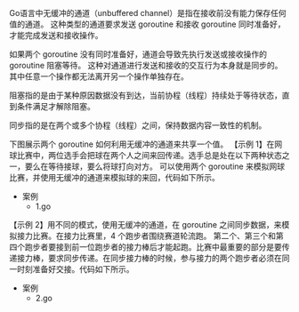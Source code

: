 Go语言中无缓冲的通道（unbuffered channel）是指在接收前没有能力保存任何值的通道。
这种类型的通道要求发送 goroutine 和接收 goroutine 同时准备好，才能完成发送和接收操作。

如果两个 goroutine 没有同时准备好，通道会导致先执行发送或接收操作的 goroutine 阻塞等待。
这种对通道进行发送和接收的交互行为本身就是同步的。其中任意一个操作都无法离开另一个操作单独存在。

阻塞指的是由于某种原因数据没有到达，当前协程（线程）持续处于等待状态，直到条件满足才解除阻塞。

同步指的是在两个或多个协程（线程）之间，保持数据内容一致性的机制。

下图展示两个 goroutine 如何利用无缓冲的通道来共享一个值。
 【示例 1】在网球比赛中，两位选手会把球在两个人之间来回传递。选手总是处在以下两种状态之一，要么在等待接球，要么将球打向对方。
 可以使用两个 goroutine 来模拟网球比赛，并使用无缓冲的通道来模拟球的来回，代码如下所示。
 + 案例
     * 1.go 

【示例 2】用不同的模式，使用无缓冲的通道，在 goroutine 之间同步数据，来模拟接力比赛。在接力比赛里，4 个跑步者围绕赛道轮流跑。
第二个、第三个和第四个跑步者要接到前一位跑步者的接力棒后才能起跑。比赛中最重要的部分是要传递接力棒，要求同步传递。在同步接力棒的时候，参与接力的两个跑步者必须在同一时刻准备好交接。代码如下所示。     
 + 案例
     * 2.go 